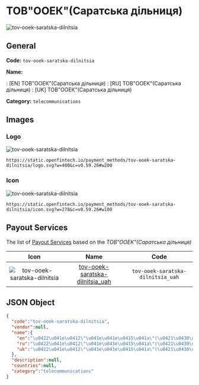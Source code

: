 
# ТОВ"ООЕК"(Саратська дільниця) 
![tov-ooek-saratska-dilnitsia](https://static.openfintech.io/payment_methods/tov-ooek-saratska-dilnitsia/logo.svg?w=400&c=v0.59.26#w200)  

## General 
**Code:** `tov-ooek-saratska-dilnitsia` 
 
**Name:** 
 
:	[EN] ТОВ"ООЕК"(Саратська дільниця) 
:	[RU] ТОВ"ООЕК"(Саратська дільниця) 
:	[UK] ТОВ"ООЕК"(Саратська дільниця) 
 
**Category:** `telecommunications` 
 

## Images 

### Logo 
![tov-ooek-saratska-dilnitsia](https://static.openfintech.io/payment_methods/tov-ooek-saratska-dilnitsia/logo.svg?w=400&c=v0.59.26#w200)  

```
https://static.openfintech.io/payment_methods/tov-ooek-saratska-dilnitsia/logo.svg?w=400&c=v0.59.26#w200
```  

### Icon 
![tov-ooek-saratska-dilnitsia](https://static.openfintech.io/payment_methods/tov-ooek-saratska-dilnitsia/icon.svg?w=278&c=v0.59.26#w100)  

```
https://static.openfintech.io/payment_methods/tov-ooek-saratska-dilnitsia/icon.svg?w=278&c=v0.59.26#w100
```  

## Payout Services 
 
The list of [Payout Services](/payout-services/) based on the _ТОВ"ООЕК"(Саратська дільниця)_ 

|Icon|Name|Code| 
|:---:|:---:|:---:| 
|![tov-ooek-saratska-dilnitsia](https://static.openfintech.io/payout_methods/tov-ooek-saratska-dilnitsia/icon.svg?w=278&c=v0.59.26#w40) |[tov-ooek-saratska-dilnitsia_uah](/payout-services/tov-ooek-saratska-dilnitsia_uah/)|`tov-ooek-saratska-dilnitsia_uah`| 
 

## JSON Object 

```json
{
  "code":"tov-ooek-saratska-dilnitsia",
  "vendor":null,
  "name":{
    "en":"\u0422\u041e\u0412\"\u041e\u041e\u0415\u041a\"(\u0421\u0430\u0440\u0430\u0442\u0441\u044c\u043a\u0430 \u0434\u0456\u043b\u044c\u043d\u0438\u0446\u044f)",
    "ru":"\u0422\u041e\u0412\"\u041e\u041e\u0415\u041a\"(\u0421\u0430\u0440\u0430\u0442\u0441\u044c\u043a\u0430 \u0434\u0456\u043b\u044c\u043d\u0438\u0446\u044f)",
    "uk":"\u0422\u041e\u0412\"\u041e\u041e\u0415\u041a\"(\u0421\u0430\u0440\u0430\u0442\u0441\u044c\u043a\u0430 \u0434\u0456\u043b\u044c\u043d\u0438\u0446\u044f)"
  },
  "description":null,
  "countries":null,
  "category":"telecommunications"
}
```  
